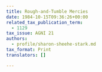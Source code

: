 ```yaml
---
title: Rough-and-Tumble Mercies
date: 1984-10-15T09:36:26+00:00
related_tax_publication_term:
  - 1129
tax_issue: AGNI 21
authors:
  - profile/sharon-sheehe-stark.md
tax_format: Print
translators: []

---
```

